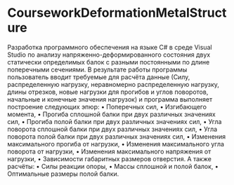 # CourseworkDeformationMetalStructure
Разработка программного обеспечения на языке С# в среде Visual Studio по анализу напряженно-деформированного состояния двух статически определимых балок с разными постоянными по длине поперечными сечениями. 
В результате работы программы пользователь вводит требуемые для расчёта данные (Силу, распределенную нагрузку, неравномерно распределенную нагрузку, длины отрезков, новые нагрузки для прогибов и углов поворотов, начальные и конечные значения нагрузок) и программа выполняет построение следующих эпюр: 
•	Поперечных сил,
•	Изгибающего момента,
•	Прогиба сплошной балки при двух различных значениях сил,
•	Прогиба полой балки при двух различных значениях сил,
•	Угла поворота сплошной балки при двух различных значениях сил,
•	Угла поворота полой балки при двух различных значениях сил,
•	Изменения максимального прогиба от нагрузки,
•	Изменения максимального угла поворота от нагрузки,
•	Изменения максимального напряжения от нагрузки,
•	Зависимости габаритных размеров отверстия.
А также расчёты:
•	Силы реакции опоры,
•	Массы сплошной и полой балок,
•	Оптимальные размеры полой балки.
